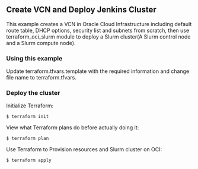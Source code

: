 ## Create VCN and Deploy Jenkins Cluster
This example creates a VCN in Oracle Cloud Infrastructure including default route table, DHCP options, security list and subnets from scratch, then use terraform_oci_slurm module to deploy a Slurm cluster(A Slurm control node and a Slurm compute node). 

### Using this example
Update terraform.tfvars.template with the required information and change file name to terraform.tfvars.

### Deploy the cluster  
Initialize Terraform:
```
$ terraform init
```
View what Terraform plans do before actually doing it:
```
$ terraform plan
```
Use Terraform to Provision resources and Slurm cluster on OCI:
```
$ terraform apply
```